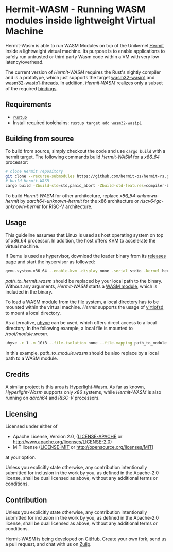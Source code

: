 # Hermit-WASM - Running WASM modules inside lightweight Virtual Machine

Hermit-Wasm is able to run WASM Modules on top of the Unikernel [Hermit](https://hermit-os.org/) inside a lightweight virtual machine. Its purpose is to enable applications to safely run untrusted or third party Wasm code within a VM with very low latency/overhead.

The current version of _Hermit-WASM_ requires the Rust's nightly compiler and is a prototype, which just supports the target [wasm32-wasip1](https://doc.rust-lang.org/rustc/platform-support/wasm32-wasip1.html) and [wasm32-wasip1-threads](https://doc.rust-lang.org/rustc/platform-support/wasm32-wasip1-threads.html). In addition, _Hermit-WASM_ realizes only a subset of the required [bindings](https://github.com/WebAssembly/WASI/blob/main/legacy/preview1/docs.md).

## Requirements

* [`rustup`](https://www.rust-lang.org/tools/install)
* Install required toolchains: `rustup target add wasm32-wasip1`

## Building from source

To build from source, simply checkout the code and use `cargo build` with a hermit target. The following commands build _Hermit-WASM_ for a _x86_64_ processor:

```sh
# clone Hermit repository
git clone --recurse-submodules https://github.com/hermit-os/hermit-rs.git
# build Hermit-WASM
cargo build -Zbuild-std=std,panic_abort -Zbuild-std-features=compiler-builtins-mem --target aarch64-unknown-hermit -p hermit-wasm --release
```

To build _Hermit-WASM_ for other architecture, replace _x86_64-unknown-hermit_ by _aarch64-unknown-hermit_ for the x86 architecture or _riscv64gc-unknown-hermit_ for RISC-V architecture.

## Usage

This guideline assumes that Linux is used as host operating system on top of x86_64 processor. In addition, the host offers KVM to accelerate the virtual machine.

If Qemu is used as hypervisor, download the loader binary from its [releases page](https://github.com/hermit-os/loader/releases) and start the hypervisor as followed:

```sh
qemu-system-x86_64 --enable-kvm -display none -serial stdio -kernel hermit-loader-x86_64 -cpu host -device isa-debug-exit,iobase=0xf4,iosize=0x04 -smp 1 -m 2G  -initrd path_to_hermit-wasm
```

_path_to_hermit_wasm_ should be replaced by your local path to the binary. Without any arguments, _Hermit-WASM_ starts a [WASM module](https://github.com/hermit-os/hermit-rs/tree/main/examples/wasm-test), which is included in the binary.

To load a WASM module from the file system, a local directory has to be mounted within the virtual machine.
_Hermit_ supports the usage of [virtiofsd](https://github.com/hermit-os/hermit-rs/wiki/Advanced-Configuration-Features#using-virtiofs-to-share-a-file-system-only-required-when-using-qemu) to mount a local directory.

As alternative, [uhyve](https://github.com/hermit-os/uhyve) can be used, which offers direct access to a local directory. In the following example, a local file is mounted to _/root/module.wasm_.

```sh
uhyve -c 1 -m 1GiB --file-isolation none --file-mapping path_to_module.wasm:/root/module.wasm target/x86_64-unknown-hermit/release/hermit-wasm -- -- -f /root/module.wasm
```

In this example, _path_to_module.wasm_ should be also replace by a local path to a WASM module.

## Credits

A similar project is this area is [Hyperlight-Wasm](https://github.com/hyperlight-dev/hyperlight-wasm). As far as known, _Hyperlight-Wasm_ supports only _x86_ systems, while _Hermit-WASM_ is also running on _aarch64_ and _RISC-V_ processors.

## Licensing

Licensed under either of

 * Apache License, Version 2.0, ([LICENSE-APACHE](LICENSE-APACHE) or http://www.apache.org/licenses/LICENSE-2.0)
 * MIT license ([LICENSE-MIT](LICENSE-MIT) or http://opensource.org/licenses/MIT)

at your option.

Unless you explicitly state otherwise, any contribution intentionally submitted for inclusion in the work by you, as defined in the Apache-2.0 license, shall be dual licensed as above, without any additional terms or conditions.

## Contribution

Unless you explicitly state otherwise, any contribution intentionally submitted for inclusion in the work by you, as defined in the Apache-2.0 license, shall be dual licensed as above, without any additional terms or conditions.

Hermit-WASM is being developed on [GitHub](https://github.com/hermit-os/hermit-rs/examples/hermit-wasm).
Create your own fork, send us a pull request, and chat with us on [Zulip](https://hermit.zulipchat.com/).